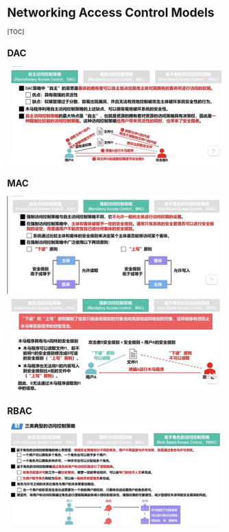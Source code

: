 # Networking Access Control Models

[TOC]


## DAC
![](../../../../Assets/Pics/Screenshot%202023-03-26%20at%205.32.06%20PM.png)



## MAC
![](../../../../Assets/Pics/Screenshot%202023-03-26%20at%205.32.56%20PM.png)
![](../../../../Assets/Pics/Screenshot%202023-03-26%20at%205.33.07%20PM.png)



## RBAC
![](../../../../Assets/Pics/Screenshot%202023-03-26%20at%205.32.22%20PM.png)